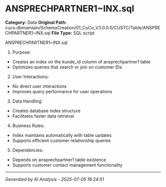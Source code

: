 # ANSPRECHPARTNER1~INX.sql

**Category:** Data
**Original Path:** cuco.dbmaintain/SchemaCreation/01_CuCo_V3.0.0.0/CUSTC/Table/ANSPRECHPARTNER1~INX.sql
**File Type:** SQL script

ANSPRECHPARTNER1~INX.sql
1. Purpose:
- Creates an index on the kunde_id column of ansprechpartner1 table
- Optimizes queries that search or join on customer IDs

2. User Interactions:
- No direct user interactions
- Improves query performance for user operations

3. Data Handling:
- Creates database index structure
- Facilitates faster data retrieval

4. Business Rules:
- Index maintains automatically with table updates
- Supports efficient customer relationship queries

5. Dependencies:
- Depends on ansprechpartner1 table existence
- Supports customer contact management functionality

---
*Generated by AI Analysis - 2025-07-05 16:24:51*
